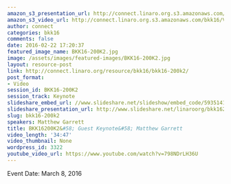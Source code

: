 ```yaml
---
amazon_s3_presentation_url: http://connect.linaro.org.s3.amazonaws.com/bkk16/Presentations/Tuesday/BKK16-200K2.pdf
amazon_s3_video_url: http://connect.linaro.org.s3.amazonaws.com/bkk16/Videos/Tuesday/BKK16-200K2%20Garrett%20Keynote.mp4
author: connect
categories: bkk16
comments: false
date: 2016-02-22 17:20:37
featured_image_name: BKK16-200K2.jpg
image: /assets/images/featured-images/BKK16-200K2.jpg
layout: resource-post
link: http://connect.linaro.org/resource/bkk16/bkk16-200k2/
post_format:
- Video
session_id: BKK16-200K2
session_track: Keynote
slideshare_embed_url: //www.slideshare.net/slideshow/embed_code/59351418
slideshare_presentation_url: http://www.slideshare.net/linaroorg/bkk16200k2-standards-and-security
slug: bkk16-200k2
speakers: Matthew Garrett
title: BKK16200K2&#58; Guest Keynote&#58; Matthew Garrett
video_length: '34:47'
video_thumbnail: None
wordpress_id: 3322
youtube_video_url: https://www.youtube.com/watch?v=798NDrLH36U
---
```


Event Date: March 8, 2016
